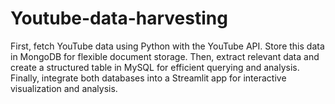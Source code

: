 # Youtube-data-harvesting
 First, fetch YouTube data using Python with the YouTube API. Store this data in MongoDB for flexible document storage. Then, extract relevant data and create a structured table in MySQL for efficient querying and analysis. Finally, integrate both databases into a Streamlit app for interactive visualization and analysis.
